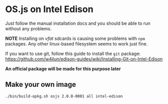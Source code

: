 # OS.js on Intel Edison

Just follow the manual installation docs and you should be able to run without any problems.

**NOTE** Installing on *vfat* sdcards is causing some problems with `npm` packages. Any other linux-based filesystem seems to work just fine.

If you want to use git, follow this guide to install the `git` package: https://github.com/w4ilun/edison-guides/wiki/Installing-Git-on-Intel-Edison

**An official package will be made for this purpose later**

## Make your own image

```
./bin/build-opkg.sh osjs 2.0.0-0001 all intel-edison
```
